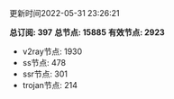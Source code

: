 更新时间2022-05-31 23:26:21

**总订阅: 397**
**总节点: 15885**
**有效节点: 2923**
- v2ray节点: 1930
- ss节点: 478
- ssr节点: 301
- trojan节点: 214
